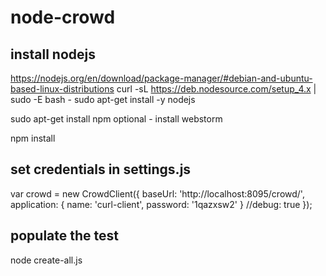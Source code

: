 # node-crowd

install nodejs
--------------
https://nodejs.org/en/download/package-manager/#debian-and-ubuntu-based-linux-distributions
curl -sL https://deb.nodesource.com/setup_4.x | sudo -E bash -
sudo apt-get install -y nodejs

sudo apt-get install npm
optional - install webstorm

npm install

set credentials in settings.js
------------------------------

var crowd = new CrowdClient({
   baseUrl: 'http://localhost:8095/crowd/',
   application: {
       name: 'curl-client',
       password: '1qazxsw2'
   }
   //debug: true
});


populate the test
------------------
node create-all.js